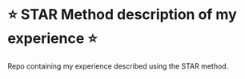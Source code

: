 # :star: STAR Method description of my experience :star:
Repo containing my experience described using the STAR method.
